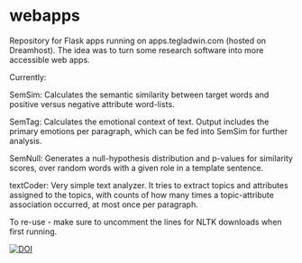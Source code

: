 # webapps

Repository for Flask apps running on apps.tegladwin.com (hosted on Dreamhost). The idea was to turn some research software into more accessible web apps.

Currently:

  SemSim: Calculates the semantic similarity between target words and positive versus negative attribute word-lists.
  
  SemTag: Calculates the emotional context of text. Output includes the primary emotions per paragraph, which can be fed into SemSim for further analysis.
  
  SemNull: Generates a null-hypothesis distribution and p-values for similarity scores, over random words with a given role in a template sentence.
  
  textCoder: Very simple text analyzer. It tries to extract topics and attributes assigned to the topics, with counts of how many times a topic-attribute association occurred, at most once per paragraph.

To re-use - make sure to uncomment the lines for NLTK downloads when first running.

[![DOI](https://zenodo.org/badge/602762837.svg)](https://zenodo.org/badge/latestdoi/602762837)

